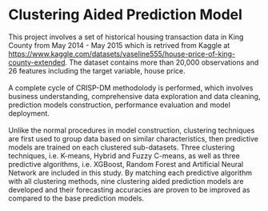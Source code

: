 # Clustering Aided Prediction Model
This project involves a set of historical housing transaction data in King County from May 2014 - May 2015 which is retrived from Kaggle at https://www.kaggle.com/datasets/vaseline555/house-price-of-king-county-extended. The dataset contains more than 20,000 observations and 26 features including the target variable, house price. <br /><br />
A complete cycle of CRISP-DM methodolody is performed, which involves business understanding, comprehensive data exploration and data cleaning, prediction models construction, performance evaluation and model deployment.  <br /><br />
Unlike the normal procedures in model construction, clustering techniques are first used to group data based on similar characteristics, then predictive models are trained on each clustered sub-datasets. Three clustering techniques, i.e. K-means, Hybrid and Fuzzy C-means, as well as three predictive algorithms, i.e. XGBoost, Random Forest and Artificial Neural Network are included in this study. By matching each predictive algorithm with all clustering methods, nine clustering aided prediction models are developed and their forecasting accuracies are proven to be improved as compared to the base prediction models.
